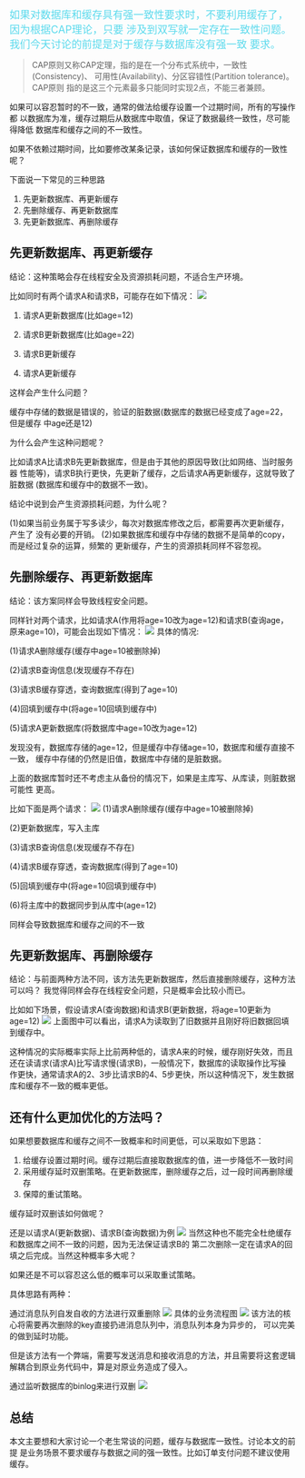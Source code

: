 <span style="color: #5bdaed; font-size:1.3em;">
如果对数据库和缓存具有强一致性要求时，不要利用缓存了，因为根据CAP理论，只要
涉及到双写就一定存在一致性问题。我们今天讨论的前提是对于缓存与数据库没有强一致
要求。
</span>

> CAP原则又称CAP定理，指的是在一个分布式系统中，一致性(Consistency)、
>可用性(Availability)、分区容错性(Partition tolerance)。CAP原则
>指的是这三个元素最多只能同时实现2点，不能三者兼顾。

如果可以容忍暂时的不一致，通常的做法给缓存设置一个过期时间，所有的写操作都
以数据库为准，缓存过期后从数据库中取值，保证了数据最终一致性，尽可能得降低
数据库和缓存之间的不一致性。

如果不依赖过期时间，比如要修改某条记录，该如何保证数据库和缓存的一致性呢？

下面说一下常见的三种思路

1. 先更新数据库、再更新缓存
2. 先删除缓存、再更新数据库
3. 先更新数据库、再删除缓存

## 先更新数据库、再更新缓存
结论：这种策略会存在线程安全及资源损耗问题，不适合生产环境。

比如同时有两个请求A和请求B，可能存在如下情况：
![](https://segmentfault.com/img/remote/1460000038833062)
1. 请求A更新数据库(比如age=12)

2. 请求B更新数据库(比如age=22)

3. 请求B更新缓存

4. 请求A更新缓存

这样会产生什么问题？

缓存中存储的数据是错误的，验证的脏数据(数据库的数据已经变成了age=22，但是缓存
中age还是12)

为什么会产生这种问题呢？

比如请求A比请求B先更新数据库，但是由于其他的原因导致(比如网络、当时服务器
性能等)，请求B执行更快，先更新了缓存，之后请求A再更新缓存，这就导致了脏数据
(数据库和缓存中的数据不一致)。

结论中说到会产生资源损耗问题，为什么呢？

(1)如果当前业务属于写多读少，每次对数据库修改之后，都需要再次更新缓存，产生了
没有必要的开销。
(2)如果数据库和缓存中存储的数据不是简单的copy，而是经过复杂的运算，频繁的
更新缓存，产生的资源损耗同样不容忽视。

## 先删除缓存、再更新数据库

结论：该方案同样会导致线程安全问题。

同样针对两个请求，比如请求A(作用将age=10改为age=12)和请求B(查询age，
原来age=10)，可能会出现如下情况：
![](https://segmentfault.com/img/remote/1460000038833058)
具体的情况:

(1)请求A删除缓存(缓存中age=10被删除掉)

(2)请求B查询信息(发现缓存不存在)

(3)请求B缓存穿透，查询数据库(得到了age=10)

(4)回填到缓存中(将age=10回填到缓存中)

(5)请求A更新数据库(将数据库中age=10改为age=12)

发现没有，数据库存储的age=12，但是缓存中存储age=10，数据库和缓存直接不一致，
缓存中存储的仍然是旧值，数据库中存储的是脏数据。

上面的数据库暂时还不考虑主从备份的情况下，如果是主库写、从库读，则脏数据可能性
更高。

比如下面是两个请求：
![](https://segmentfault.com/img/remote/1460000038833055)
(1)请求A删除缓存(缓存中age=10被删除掉)

(2)更新数据库，写入主库

(3)请求B查询信息(发现缓存不存在)

(4)请求B缓存穿透，查询数据库(得到了age=10)

(5)回填到缓存中(将age=10回填到缓存中)

(6)将主库中的数据同步到从库中(age=12)

同样会导致数据库和缓存之间的不一致

## 先更新数据库、再删除缓存
结论：与前面两种方法不同，该方法先更新数据库，然后直接删除缓存，这种方法可以吗？
我觉得同样会存在线程安全问题，只是概率会比较小而已。

比如如下场景，假设请求A(查询数据)和请求B(更新数据，将age=10更新为age=12)
![](https://segmentfault.com/img/remote/1460000038833059)
上面图中可以看出，请求A为读取到了旧数据并且刚好将旧数据回填到缓存中。

这种情况的实际概率实际上比前两种低的，请求A来的时候，缓存刚好失效，而且
还在读请求(请求A)比写请求慢(请求B)，一般情况下，数据库的读取操作比写操
作更快，通常请求A的2、3步比请求B的4、5步更快，所以这种情况下，发生数据
库和缓存不一致的概率更低。

## 还有什么更加优化的方法吗？
如果想要数据库和缓存之间不一致概率和时间更低，可以采取如下思路：

1. 给缓存设置过期时间。缓存过期后直接取数据库的值，进一步降低不一致时间
2. 采用缓存延时双删策略。在更新数据库，删除缓存之后，过一段时间再删除缓存
3. 保障的重试策略。

缓存延时双删该如何做呢？

还是以请求A(更新数据)、请求B(查询数据)为例
![](https://segmentfault.com/img/remote/1460000038833061)
当然这种也不能完全杜绝缓存和数据库之间不一致的问题，因为无法保证请求B的
第二次删除一定在请求A的回填之后完成。当然这种概率多大呢？

如果还是不可以容忍这么低的概率可以采取重试策略。

具体思路有两种：

通过消息队列自发自收的方法进行双重删除
![](https://segmentfault.com/img/remote/1460000038833060)
具体的业务流程图
![](https://segmentfault.com/img/remote/1460000038833057)
该方法的核心将需要再次删除的key直接扔进消息队列中，消息队列本身为异步的，
可以完美的做到延时功能。

但是该方法有一个弊端，需要写发送消息和接收消息的方法，并且需要将这套逻辑
解耦合到原业务代码中，算是对原业务造成了侵入。

通过监听数据库的binlog来进行双删
![](https://segmentfault.com/img/remote/1460000038833056)
## 总结
本文主要想和大家讨论一个老生常谈的问题，缓存与数据库一致性。讨论本文的前提
是业务场景不要求缓存与数据之间的强一致性。比如订单支付问题不建议使用缓存。

